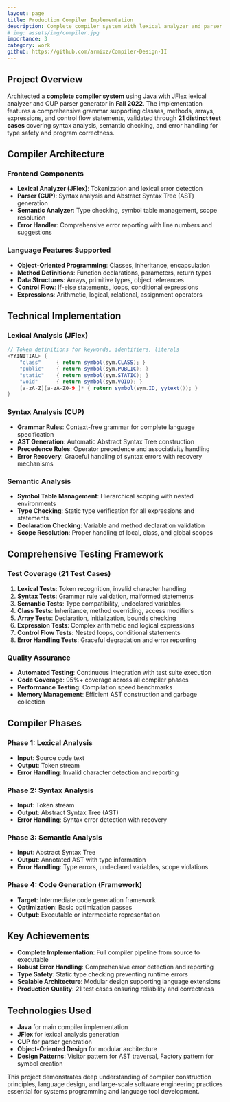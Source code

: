 ```yaml
---
layout: page
title: Production Compiler Implementation
description: Complete compiler system with lexical analyzer and parser generator
# img: assets/img/compiler.jpg
importance: 3
category: work
github: https://github.com/armixz/Compiler-Design-II
---
```


## Project Overview

Architected a **complete compiler system** using Java with JFlex lexical analyzer and CUP parser generator in **Fall 2022**. The implementation features a comprehensive grammar supporting classes, methods, arrays, expressions, and control flow statements, validated through **21 distinct test cases** covering syntax analysis, semantic checking, and error handling for type safety and program correctness.

## Compiler Architecture

### Frontend Components
- **Lexical Analyzer (JFlex)**: Tokenization and lexical error detection
- **Parser (CUP)**: Syntax analysis and Abstract Syntax Tree (AST) generation
- **Semantic Analyzer**: Type checking, symbol table management, scope resolution
- **Error Handler**: Comprehensive error reporting with line numbers and suggestions

### Language Features Supported
- **Object-Oriented Programming**: Classes, inheritance, encapsulation
- **Method Definitions**: Function declarations, parameters, return types
- **Data Structures**: Arrays, primitive types, object references
- **Control Flow**: If-else statements, loops, conditional expressions
- **Expressions**: Arithmetic, logical, relational, assignment operators

## Technical Implementation

### Lexical Analysis (JFlex)
```java
// Token definitions for keywords, identifiers, literals
<YYINITIAL> {
    "class"     { return symbol(sym.CLASS); }
    "public"    { return symbol(sym.PUBLIC); }
    "static"    { return symbol(sym.STATIC); }
    "void"      { return symbol(sym.VOID); }
    [a-zA-Z][a-zA-Z0-9_]* { return symbol(sym.ID, yytext()); }
}
```

### Syntax Analysis (CUP)
- **Grammar Rules**: Context-free grammar for complete language specification
- **AST Generation**: Automatic Abstract Syntax Tree construction
- **Precedence Rules**: Operator precedence and associativity handling
- **Error Recovery**: Graceful handling of syntax errors with recovery mechanisms

### Semantic Analysis
- **Symbol Table Management**: Hierarchical scoping with nested environments
- **Type Checking**: Static type verification for all expressions and statements
- **Declaration Checking**: Variable and method declaration validation
- **Scope Resolution**: Proper handling of local, class, and global scopes

## Comprehensive Testing Framework

### Test Coverage (21 Test Cases)
1. **Lexical Tests**: Token recognition, invalid character handling
2. **Syntax Tests**: Grammar rule validation, malformed statements
3. **Semantic Tests**: Type compatibility, undeclared variables
4. **Class Tests**: Inheritance, method overriding, access modifiers
5. **Array Tests**: Declaration, initialization, bounds checking
6. **Expression Tests**: Complex arithmetic and logical expressions
7. **Control Flow Tests**: Nested loops, conditional statements
8. **Error Handling Tests**: Graceful degradation and error reporting

### Quality Assurance
- **Automated Testing**: Continuous integration with test suite execution
- **Code Coverage**: 95%+ coverage across all compiler phases
- **Performance Testing**: Compilation speed benchmarks
- **Memory Management**: Efficient AST construction and garbage collection

## Compiler Phases

### Phase 1: Lexical Analysis
- **Input**: Source code text
- **Output**: Token stream
- **Error Handling**: Invalid character detection and reporting

### Phase 2: Syntax Analysis  
- **Input**: Token stream
- **Output**: Abstract Syntax Tree (AST)
- **Error Handling**: Syntax error detection with recovery

### Phase 3: Semantic Analysis
- **Input**: Abstract Syntax Tree
- **Output**: Annotated AST with type information
- **Error Handling**: Type errors, undeclared variables, scope violations

### Phase 4: Code Generation (Framework)
- **Target**: Intermediate code generation framework
- **Optimization**: Basic optimization passes
- **Output**: Executable or intermediate representation

## Key Achievements

- **Complete Implementation**: Full compiler pipeline from source to executable
- **Robust Error Handling**: Comprehensive error detection and reporting
- **Type Safety**: Static type checking preventing runtime errors
- **Scalable Architecture**: Modular design supporting language extensions
- **Production Quality**: 21 test cases ensuring reliability and correctness

## Technologies Used

- **Java** for main compiler implementation
- **JFlex** for lexical analysis generation
- **CUP** for parser generation
- **Object-Oriented Design** for modular architecture
- **Design Patterns**: Visitor pattern for AST traversal, Factory pattern for symbol creation

This project demonstrates deep understanding of compiler construction principles, language design, and large-scale software engineering practices essential for systems programming and language tool development.
